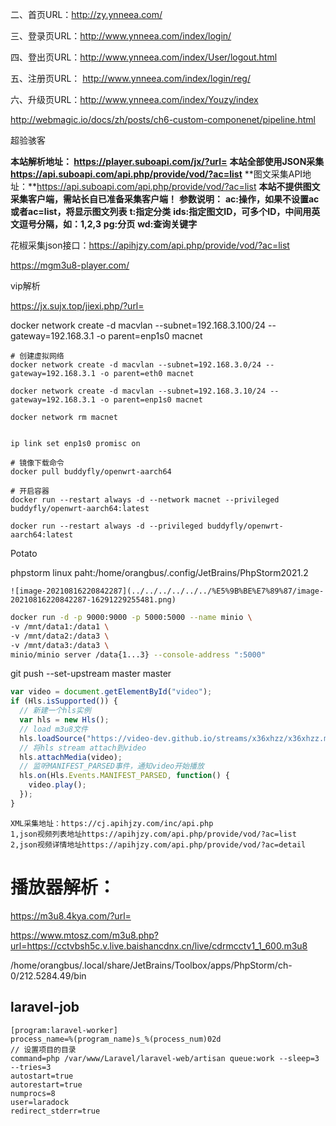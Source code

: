 二、首页URL：http://zy.ynneea.com/

三、登录页URL：http://www.ynneea.com/index/login/

四、登出页URL：http://www.ynneea.com/index/User/logout.html

五、注册页URL： http://www.ynneea.com/index/login/reg/

六、升级页URL：http://www.ynneea.com/index/Youzy/index



http://webmagic.io/docs/zh/posts/ch6-custom-componenet/pipeline.html



超验骇客



**本站解析地址： https://player.suboapi.com/jx/?url=**
**本站全部使用JSON采集 https://api.suboapi.com/api.php/provide/vod/?ac=list**
**图文采集API地址：**https://api.suboapi.com/api.php/provide/vod/?ac=list
**本站不提供图文采集客户端，需站长自已准备采集客户端！**
**参数说明：**
**ac:操作，如果不设置ac或者ac=list，将显示图文列表**
**t:指定分类**
**ids:指定图文ID，可多个ID，中间用英文逗号分隔，如：1,2,3**
**pg:分页**
**wd:查询关键字**



花椒采集json接口：https://apihjzy.com/api.php/provide/vod/?ac=list



https://mgm3u8-player.com/



vip解析

https://jx.sujx.top/jiexi.php/?url=



docker network create -d macvlan --subnet=192.168.3.100/24 --gateway=192.168.3.1 -o parent=enp1s0 macnet

```
# 创建虚拟网络
docker network create -d macvlan --subnet=192.168.3.0/24 --gateway=192.168.3.1 -o parent=eth0 macnet

docker network create -d macvlan --subnet=192.168.3.10/24 --gateway=192.168.3.1 -o parent=enp1s0 macnet

docker network rm macnet


ip link set enp1s0 promisc on

# 镜像下载命令
docker pull buddyfly/openwrt-aarch64

# 开启容器
docker run --restart always -d --network macnet --privileged buddyfly/openwrt-aarch64:latest

docker run --restart always -d --privileged buddyfly/openwrt-aarch64:latest
```



Potato



phpstorm linux paht:/home/orangbus/.config/JetBrains/PhpStorm2021.2

```
![image-20210816220842287](../../../../../../%E5%9B%BE%E7%89%87/image-20210816220842287-16291229255481.png)
```



```bash
docker run -d -p 9000:9000 -p 5000:5000 --name minio \
-v /mnt/data1:/data1 \
-v /mnt/data2:/data3 \
-v /mnt/data3:/data3 \
minio/minio server /data{1...3} --console-address ":5000"
```



 git push --set-upstream master master





```javascript
var video = document.getElementById("video");
if (Hls.isSupported()) {
  // 新建一个hls实例
  var hls = new Hls();
  // load m3u8文件
  hls.loadSource("https://video-dev.github.io/streams/x36xhzz/x36xhzz.m3u8");
  // 将hls stream attach到video
  hls.attachMedia(video);
  // 监听MANIFEST_PARSED事件，通知video开始播放
  hls.on(Hls.Events.MANIFEST_PARSED, function() {
    video.play();
  });
}
```



```
XML采集地址：https://cj.apihjzy.com/inc/api.php
1,json视频列表地址https://apihjzy.com/api.php/provide/vod/?ac=list
2,json视频详情地址https://apihjzy.com/api.php/provide/vod/?ac=detail
```





# 播放器解析：

https://m3u8.4kya.com/?url=



https://www.mtosz.com/m3u8.php?url=https://cctvbsh5c.v.live.baishancdnx.cn/live/cdrmcctv1_1_600.m3u8





/home/orangbus/.local/share/JetBrains/Toolbox/apps/PhpStorm/ch-0/212.5284.49/bin





## laravel-job

```
[program:laravel-worker]
process_name=%(program_name)s_%(process_num)02d
// 设置项目的目录
command=php /var/www/Laravel/laravel-web/artisan queue:work --sleep=3 --tries=3
autostart=true
autorestart=true
numprocs=8
user=laradock
redirect_stderr=true
```

















